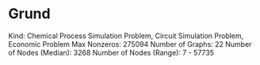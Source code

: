 # Grund

Kind: Chemical Process Simulation Problem, Circuit Simulation Problem, Economic Problem
Max Nonzeros: 275094
Number of Graphs: 22
Number of Nodes (Median): 3268
Number of Nodes (Range): 7 - 57735